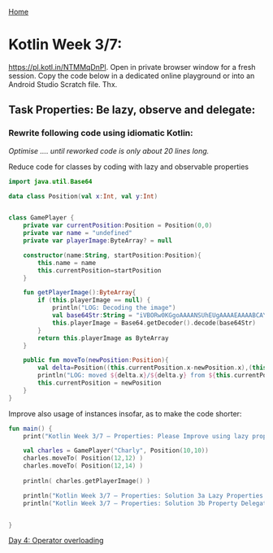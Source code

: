 [Home](./README-KotlinWeek.md)

# Kotlin Week 3/7: 

<https://pl.kotl.in/NTMMqDnPl>. Open in private browser window for a fresh session. Copy the code below in a dedicated online playground or into an Android Studio Scratch file. Thx.

## Task **Properties: Be lazy, observe and delegate**:

### Rewrite following code using idiomatic Kotlin:

*Optimise .... until reworked code is only about 20 lines long.*

Reduce code for classes by coding with lazy and observable properties

```kotlin
import java.util.Base64

data class Position(val x:Int, val y:Int)


class GamePlayer {
    private var currentPosition:Position = Position(0,0)
    private var name = "undefined"
    private var playerImage:ByteArray? = null

    constructor(name:String, startPosition:Position){
        this.name = name
        this.currentPosition=startPosition
    }

    fun getPlayerImage():ByteArray{
        if (this.playerImage == null) {
            println("LOG: Decoding the image")
            val base64Str:String = "iVBORw0KGgoAAAANSUhEUgAAAAEAAAABCAYAAAAfFcSJAAAADUlEQVR42mP8z/C/HgAGgwJ/lK3Q6wAAAABJRU5ErkJggg==" // load JSON from web service "${this.name}.jpg"
            this.playerImage = Base64.getDecoder().decode(base64Str)
        }
        return this.playerImage as ByteArray
    }

    public fun moveTo(newPosition:Position){
        val delta=Position((this.currentPosition.x-newPosition.x),(this.currentPosition.y-newPosition.y) )
        println("LOG: moved ${delta.x}/${delta.y} from ${this.currentPosition} to new position $newPosition")
        this.currentPosition = newPosition
    }
}
```

Improve also usage of instances insofar, as to make the code shorter:

```kotlin
fun main() {
    print("Kotlin Week 3/7 – Properties: Please Improve using lazy properties and observable attributes")

    val charles = GamePlayer("Charly", Position(10,10))
    charles.moveTo( Position(12,12) )
    charles.moveTo( Position(12,14) )
    
    println( charles.getPlayerImage() )

    println("Kotlin Week 3/7 – Properties: Solution 3a Lazy Properties (Keywords: by lazy)")
	println("Kotlin Week 3/7 – Properties: Solution 3b Property Delegation / Property Observer  (keywords: by Delegates.observable)")


}
```


[Day 4: Operator overloading](./Day-4of7.md)